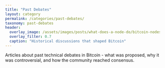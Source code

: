 ```yaml
---
title: "Past Debates"
layout: category
permalink: /categories/past-debates/
taxonomy: past-debates
header:
  overlay_image: /assets/images/posts/what-does-a-node-do/bitcoin-nodes.png
  overlay_filter: 0.7
  caption: "Historical discussions that shaped Bitcoin"
---
```


Articles about past technical debates in Bitcoin - what was proposed, why it was controversial, and how the community reached consensus. 